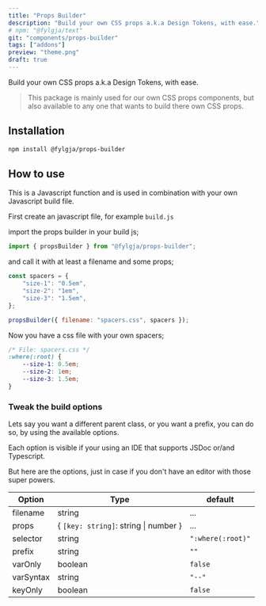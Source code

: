 ```yaml
---
title: "Props Builder"
description: "Build your own CSS props a.k.a Design Tokens, with ease."
# npm: "@fylgja/text"
git: "components/props-builder"
tags: ["addons"]
preview: "theme.png"
draft: true
---
```


Build your own CSS props a.k.a Design Tokens, with ease.

> This package is mainly used for our own CSS props components,
> but also available to any one that wants to build there own CSS props.

## Installation

```bash
npm install @fylgja/props-builder
```

## How to use

This is a Javascript function and is used in combination with your own Javascript build file.

First create an javascript file, for example `build.js`

import the props builder in your build js;

```js
import { propsBuilder } from "@fylgja/props-builder";
```

and call it with at least a filename and some props;

```js
const spacers = {
    "size-1": "0.5em",
    "size-2": "1em",
    "size-3": "1.5em",
};

propsBuilder({ filename: "spacers.css", spacers });
```

Now you have a css file with your own spacers;

```css
/* File: spacers.css */
:where(:root) {
    --size-1: 0.5em;
    --size-2: 1em;
    --size-3: 1.5em;
}
```

### Tweak the build options

Lets say you want a different parent class, or you want a prefix,
you can do so, by using the available options.

Each option is visible if your using an IDE that supports JSDoc or/and Typescript.

But here are the options,
just in case if you don't have an editor with those super powers.

| Option    | Type                                  | default           |
| --------- | ------------------------------------- | ----------------- |
| filename  | string                                | ...               |
| props     | { `[key: string]`: string \| number } | ...               |
| selector  | string                                | `":where(:root)"` |
| prefix    | string                                | `""`              |
| varOnly   | boolean                               | `false`           |
| varSyntax | string                                | `"--"`            |
| keyOnly   | boolean                               | `false`           |

